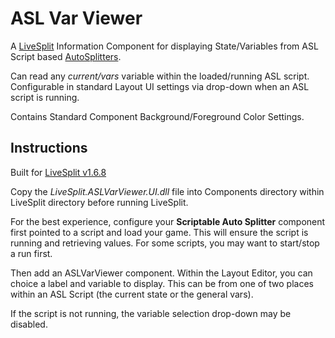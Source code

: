 # ASL Var Viewer

A [LiveSplit](http://livesplit.github.io/) Information Component for displaying State/Variables from ASL Script based [AutoSplitters](https://github.com/LiveSplit/LiveSplit/blob/master/Documentation/Auto-Splitters.md).

Can read any *current/vars* variable within the loaded/running ASL script.  Configurable in standard Layout UI settings via drop-down when an ASL script is running.

Contains Standard Component Background/Foreground Color Settings.

## Instructions

Built for [LiveSplit v1.6.8](https://github.com/LiveSplit/LiveSplit/releases/tag/1.6.8)

Copy the *LiveSplit.ASLVarViewer.UI.dll* file into Components directory within LiveSplit directory before running LiveSplit.

For the best experience, configure your **Scriptable Auto Splitter** component first pointed to a script and load your game.  This will ensure the script is running and retrieving values.  For some scripts, you may want to start/stop a run first.

Then add an ASLVarViewer component.  Within the Layout Editor, you can choice a label and variable to display.  This can be from one of two places within an ASL Script (the current state or the general vars).

If the script is not running, the variable selection drop-down may be disabled.
